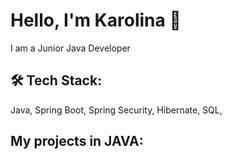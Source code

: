 # Hello, I'm Karolina 👋
I am a Junior Java Developer

## 🛠 Tech Stack: 
Java, Spring Boot, Spring Security, Hibernate, SQL, 

## My projects in JAVA:
